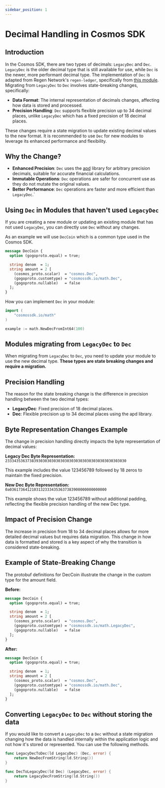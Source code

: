 ```yaml
---
sidebar_position: 1
---
```

# Decimal Handling in Cosmos SDK

## Introduction

In the Cosmos SDK, there are two types of decimals: `LegacyDec` and `Dec`. `LegacyDec` is the older decimal type that is still available for use, while `Dec` is the newer, more performant decimal type. The implementation of `Dec` is adapted from Regen Network's `regen-ledger`, specifically from [this module](https://github.com/regen-network/regen-ledger/tree/main/types/math). Migrating from `LegacyDec` to `Dec` involves state-breaking changes, specifically:

* **Data Format**: The internal representation of decimals changes, affecting how data is stored and processed.
* **Precision Handling**: `Dec` supports flexible precision up to 34 decimal places, unlike `LegacyDec` which has a fixed precision of 18 decimal places.

These changes require a state migration to update existing decimal values to the new format. It is recommended to use `Dec` for new modules to leverage its enhanced performance and flexibility.

## Why the Change?

* **Enhanced Precision**: `Dec` uses the [apd](https://github.com/cockroachdb/apd) library for arbitrary precision decimals, suitable for accurate financial calculations.
* **Immutable Operations**: `Dec` operations are safer for concurrent use as they do not mutate the original values.
* **Better Performance**: `Dec` operations are faster and more efficient than `LegacyDec`.`

## Using `Dec` in Modules that haven't used `LegacyDec`

If you are creating a new module or updating an existing module that has not used `LegacyDec`, you can directly use `Dec` without any changes.

As an example we will use `DecCoin` which is a common type used in the Cosmos SDK.


```protobuf
message DecCoin {
  option (gogoproto.equal) = true;

  string denom  = 1;
  string amount = 2 [
    (cosmos_proto.scalar)  = "cosmos.Dec",
    (gogoproto.customtype) = "cosmossdk.io/math.Dec",
    (gogoproto.nullable)   = false
  ];
}
```

How you can implement `Dec` in your module:

```go
import (
	"cosmossdk.io/math"
)

example := math.NewDecFromInt64(100)
```

## Modules migrating from `LegacyDec` to `Dec`

When migrating from `LegacyDec` to `Dec`, you need to update your module to use the new decimal type. **These types are state breaking changes and require a migration.**

## Precision Handling

The reason for the state breaking change is the difference in precision handling between the two decimal types:

* **LegacyDec**: Fixed precision of 18 decimal places.
* **Dec**: Flexible precision up to 34 decimal places using the apd library.

## Byte Representation Changes Example

The change in precision handling directly impacts the byte representation of decimal values:

**Legacy Dec Byte Representation:**
`2333435363738393030303030303030303030303030303030303030`

This example includes the value 123456789 followed by 18 zeros to maintain the fixed precision.

**New Dec Byte Representation:**
`0a03617364121031323334353637383900000000000000`

This example shows the value 123456789 without additional padding, reflecting the flexible precision handling of the new Dec type.

## Impact of Precision Change

The increase in precision from 18 to 34 decimal places allows for more detailed decimal values but requires data migration. This change in how data is formatted and stored is a key aspect of why the transition is considered state-breaking.

## Example of State-Breaking Change

The protobuf definitions for DecCoin illustrate the change in the custom type for the amount field.

**Before:**

```protobuf
message DecCoin {
  option (gogoproto.equal) = true;

  string denom  = 1;
  string amount = 2 [
    (cosmos_proto.scalar)  = "cosmos.Dec",
    (gogoproto.customtype) = "cosmossdk.io/math.LegacyDec",
    (gogoproto.nullable)   = false
  ];
}
```

**After:**

```protobuf
message DecCoin {
  option (gogoproto.equal) = true;

  string denom  = 1;
  string amount = 2 [
    (cosmos_proto.scalar)  = "cosmos.Dec",
    (gogoproto.customtype) = "cosmossdk.io/math.Dec",
    (gogoproto.nullable)   = false
  ];
}
```

## Converting `LegacyDec` to `Dec` without storing the data

If you would like to convert a `LegacyDec` to a `Dec` without a state migration changing how the data is handled internally within the application logic and not how it's stored or represented. You can use the following methods.

```go
func LegacyDecToDec(ld LegacyDec) (Dec, error) {
    return NewDecFromString(ld.String())
}
```

```go
func DecToLegacyDec(ld Dec) (LegacyDec, error) {
    return LegacyDecFromString(ld.String())
}
```

